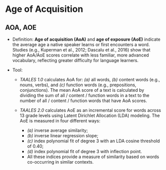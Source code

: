 # Age of Acquisition

## AOA, AOE

- Definition: **Age of acquisition (AoA)** and **age of exposure (AoE)** indicate the average age a native speaker learns or first encounters a word. Studies (e.g., Kuperman et al., 2012; Dascalu et al., 2016) show that higher AoA/AoE scores correlate with less familiar, more advanced vocabulary, reflecting greater difficulty for language learners.

- Tool: 
	- *TAALES 1.0* calculates AoA for: *(a)* all words, *(b)* content words (e.g., nouns, verbs), and *(c)* function words (e.g., prepositions, conjunctions). The mean AoA score of a text is calculated by dividing the sum of all / content / function words in a text to the number of all / content / function words that have AoA scores.

	- *TAALES 2.0*  calculates AoE as an incremental score for words across 13 grade levels using Latent Dirichlet Allocation (LDA) modeling. The AoE is measured in four different ways: 
		- *(a)* inverse average similarity; 
		- *(b)* inverse linear regression slope; 
		- *(c)* index polynomial fit of degree 3 with an LDA cosine threshold of 0.40; 
		- *(d)* index polynomial fit of degree 3 with inflection point. 
		- All these indices provide a measure of similarity based on words co-occurring in similar contexts.

